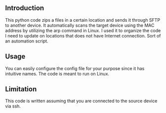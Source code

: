 ## Introduction

This python code zips a files in a certain location and sends it through SFTP to another device. It automatically scans the target device using the MAC address by utilizing the arp command in Linux. I used it to organize the code I need to update on locations that does not have Internet connection. Sort of an automation script.

## Usage

You can easily configure the config file for your purpose since it has intuitive names. The code is meant to run on Linux.

## Limitation

This code is written assuming that you are  connected to the source device via ssh. 

